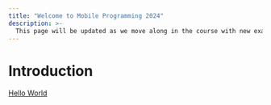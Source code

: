 ```yaml
---
title: "Welcome to Mobile Programming 2024"
description: >-
  This page will be updated as we move along in the course with new examples and exercises.
---
```


# Introduction

[Hello World](./helloworld.html)